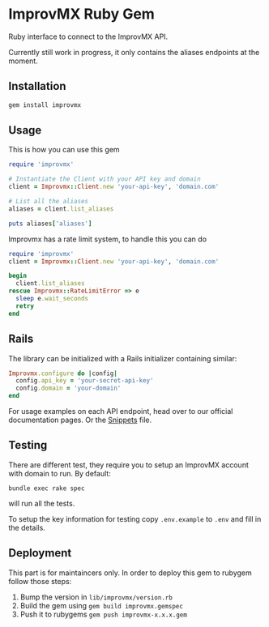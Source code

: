 ImprovMX Ruby Gem
============

Ruby interface to connect to the ImprovMX API.

Currently still work in progress, it only contains the aliases endpoints at the moment.


Installation
------------

```ruby
gem install improvmx
```

Usage
-----
This is how you can use this gem

```ruby
require 'improvmx'

# Instantiate the Client with your API key and domain
client = Improvmx::Client.new 'your-api-key', 'domain.com'

# List all the aliases
aliases = client.list_aliases

puts aliases['aliases']
```

Improvmx has a rate limit system, to handle this you can do
```ruby
require 'improvmx'
client = Improvmx::Client.new 'your-api-key', 'domain.com'

begin
  client.list_aliases
rescue Improvmx::RateLimitError => e
  sleep e.wait_seconds
  retry
end

```

Rails
-----

The library can be initialized with a Rails initializer containing similar:
```ruby
Improvmx.configure do |config|
  config.api_key = 'your-secret-api-key'
  config.domain = 'your-domain'
end
```


For usage examples on each API endpoint, head over to our official documentation
pages. Or the [Snippets](docs/Snippets.md) file.

Testing
-------

There are different test, they require you to setup an ImprovMX account with domain to run.
By default:
```
bundle exec rake spec
```
will run all the tests.

To setup the key information for testing copy `.env.example` to `.env` and fill in the details.


Deployment
------

This part is for maintaincers only. In order to deploy this gem to rubygem follow those steps:

1. Bump the version in `lib/improvmx/version.rb`
1. Build the gem using `gem build improvmx.gemspec`
1. Push it to rubygems `gem push improvmx-x.x.x.gem`